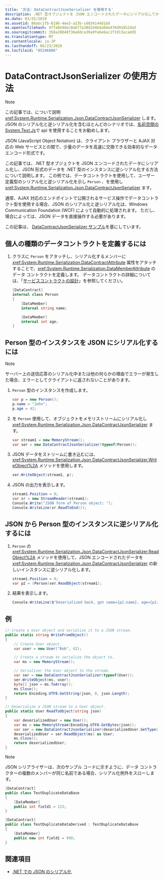 ```yaml
---
title: '方法: DataContractJsonSerializer を使用する'
description: .NET 型オブジェクトを JSON エンコードされたデータにシリアル化してから、そのようなデータを .NET 型のインスタンスに逆シリアル化する方法について説明します。
ms.date: 03/25/2019
ms.assetid: 88abc1fb-8196-4ee3-a23b-c6934144d1dd
ms.openlocfilehash: 4ffa0e9dec0a677a38d244b4a0da476d91852da5
ms.sourcegitcommit: 358a28048f36a8dca39a9fe6e6ac1f1913acadd5
ms.translationtype: MT
ms.contentlocale: ja-JP
ms.lasthandoff: 06/23/2020
ms.locfileid: "85246806"
---
```

# <a name="how-to-use-datacontractjsonserializer"></a>DataContractJsonSerializer の使用方法

> [!NOTE]
> この記事では、について説明 <xref:System.Runtime.Serialization.Json.DataContractJsonSerializer> します。 JSON のシリアル化と逆シリアル化を含むほとんどのシナリオでは、[名前空間のSystem.Text.Js](../../../standard/serialization/system-text-json-overview.md)で api を使用することをお勧めします。

JSON (JavaScript Object Notation) は、クライアント ブラウザーと AJAX 対応の Web サービスとの間で、少量のデータを高速に交換できる効率的なデータ エンコード形式です。

この記事では、.NET 型オブジェクトを JSON エンコードされたデータにシリアル化し、JSON 形式のデータを .NET 型のインスタンスに逆シリアル化する方法について説明します。 この例では、データコントラクトを使用して、ユーザー定義型のシリアル化と逆シリアル化を示し `Person` 、を使用し <xref:System.Runtime.Serialization.Json.DataContractJsonSerializer> ます。

通常、AJAX 対応のエンドポイントで公開されるサービス操作でデータコントラクト型を使用する場合、JSON のシリアル化と逆シリアル化は、Windows Communication Foundation (WCF) によって自動的に処理されます。 ただし、場合によっては、JSON データを直接操作する必要があります。

この記事は、 [DataContractJsonSerializer サンプル](../samples/json-serialization.md)を基にしています。

## <a name="to-define-the-data-contract-for-a-person-type"></a>個人の種類のデータコントラクトを定義するには

1. クラスに `Person` をアタッチし、シリアル化するメンバーに <xref:System.Runtime.Serialization.DataContractAttribute> 属性をアタッチすることで、<xref:System.Runtime.Serialization.DataMemberAttribute> のデータ コントラクトを定義します。 データコントラクトの詳細については、「[サービスコントラクトの設計](../designing-service-contracts.md)」を参照してください。

    ```csharp
    [DataContract]
    internal class Person
    {
        [DataMember]
        internal string name;

        [DataMember]
        internal int age;
    }
    ```

## <a name="to-serialize-an-instance-of-type-person-to-json"></a>Person 型のインスタンスを JSON にシリアル化するには

> [!NOTE]
> サーバー上の送信応答のシリアル化中または他の何らかの理由でエラーが発生した場合、エラーとしてクライアントに返されないことがあります。

1. `Person` 型のインスタンスを作成します。

    ```csharp
    var p = new Person();
    p.name = "John";
    p.age = 42;
    ```

2. を `Person` 使用して、オブジェクトをメモリストリームにシリアル化し <xref:System.Runtime.Serialization.Json.DataContractJsonSerializer> ます。

    ```csharp
    var stream1 = new MemoryStream();
    var ser = new DataContractJsonSerializer(typeof(Person));
    ```

3. JSON データをストリームに書き込むには、<xref:System.Runtime.Serialization.Json.DataContractJsonSerializer.WriteObject%2A> メソッドを使用します。

    ```csharp
    ser.WriteObject(stream1, p);
    ```

4. JSON の出力を表示します。

    ```csharp
    stream1.Position = 0;
    var sr = new StreamReader(stream1);
    Console.Write("JSON form of Person object: ");
    Console.WriteLine(sr.ReadToEnd());
    ```

## <a name="to-deserialize-an-instance-of-type-person-from-json"></a>JSON から Person 型のインスタンスに逆シリアル化するには

1. `Person` の <xref:System.Runtime.Serialization.Json.DataContractJsonSerializer.ReadObject%2A> メソッドを使用して、JSON エンコードされたデータを <xref:System.Runtime.Serialization.Json.DataContractJsonSerializer> の新しいインスタンスに逆シリアル化します。

    ```csharp
    stream1.Position = 0;
    var p2 = (Person)ser.ReadObject(stream1);
    ```

2. 結果を表示します。

    ```csharp
    Console.WriteLine($"Deserialized back, got name={p2.name}, age={p2.age}");
    ```

## <a name="example"></a>例

```csharp
// Create a User object and serialize it to a JSON stream.
public static string WriteFromObject()
{
    // Create User object.
    var user = new User("Bob", 42);

    // Create a stream to serialize the object to.
    var ms = new MemoryStream();

    // Serializer the User object to the stream.
    var ser = new DataContractJsonSerializer(typeof(User));
    ser.WriteObject(ms, user);
    byte[] json = ms.ToArray();
    ms.Close();
    return Encoding.UTF8.GetString(json, 0, json.Length);
}

// Deserialize a JSON stream to a User object.
public static User ReadToObject(string json)
{
    var deserializedUser = new User();
    var ms = new MemoryStream(Encoding.UTF8.GetBytes(json));
    var ser = new DataContractJsonSerializer(deserializedUser.GetType());
    deserializedUser = ser.ReadObject(ms) as User;
    ms.Close();
    return deserializedUser;
}
```

> [!NOTE]
> JSON シリアライザーは、次のサンプル コードに示すように、データ コントラクターの複数のメンバーが同じ名前である場合、シリアル化例外をスローします。

```csharp
[DataContract]
public class TestDuplicateDataBase
{
    [DataMember]
    public int field1 = 123;
}

[DataContract]
public class TestDuplicateDataDerived : TestDuplicateDataBase
{
    [DataMember]
    public new int field1 = 999;
}
```

## <a name="see-also"></a>関連項目

- [.NET での JSON のシリアル化](../../../standard/serialization/system-text-json-overview.md)

